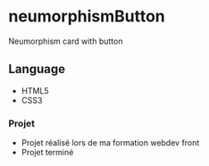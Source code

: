 # neumorphismButton
Neumorphism card with button 

## Language
- HTML5
- CSS3

### Projet
- Projet réalisé lors de ma formation webdev front
- Projet terminé
